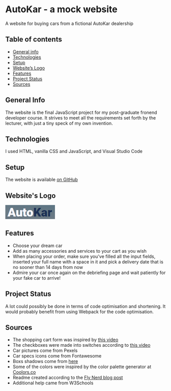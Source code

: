 # AutoKar - a mock website

A website for buying cars from a fictional AutoKar dealership

## Table of contents

- [General info](#general-info)
- [Technologies](#technologies)
- [Setup](#setup)
- [Website’s Logo](#website-s-Logo)
- [Features](#features)
- [Project Status](#project-status)
- [Sources](#sources)

## General Info

The website is the final JavaScript project for my post-graduate fronend developer course. It strives to meet all the requirements set forth by the lecturer, with just a tiny speck of my own invention.

## Technologies

I used HTML, vanilla CSS and JavaScript, and Visual Studio Code

## Setup

The website is available [on GitHub](https://karolgos.github.io/Projekt-Zaliczeniowy-JS-FDCDV/)

## Website's Logo

![AutoKar logo](./img/Logo.png)

## Features

- Choose your dream car
- Add as many accessories and services to your cart as you wish
- When placing your order, make sure you've filled all the input fields, inserted your full name with a space in it and pick a delivery date that is no sooner than 14 days from now
- Admire your car once again on the debriefing page and wait patiently for your fake car to arrive!

## Project Status

A lot could possibly be done in terms of code optimisation and shortening. It would probably benefit from using Webpack for the code optimisation.

## Sources

- The shopping cart form was inspired by [this video](https://www.youtube.com/watch?v=-sMXE7E3R3M)
- The checkboxes were made into switches according to [this video](https://www.youtube.com/watch?v=BQSNBa3gZJU)
- Car pictures come from Pexels
- Car specs icons come from Fontawesome
- Boxs shadows come from [here](https://getcssscan.com/css-box-shadow-examples)
- Some of the colors were inspired by the color palette generator at [Coolors.co](https://coolors.co/)
- Readme created according to the [Fly Nerd blog post](https://www.flynerd.pl/2018/06/jak-napisac-dobre-readme-projektu-na-githubie.html)
- Additional help came from W3Schools
